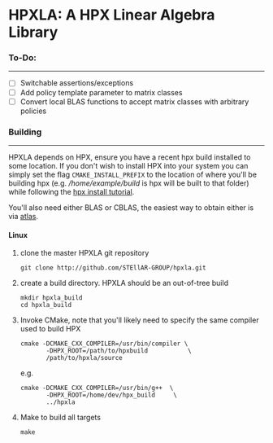 # HPXLA: A HPX Linear Algebra Library

### To-Do:
-------------------
* [ ] Switchable assertions/exceptions
* [ ] Add policy template parameter to matrix classes
* [ ] Convert local BLAS functions to accept matrix classes with arbitrary policies

### Building
-------------------
HPXLA depends on HPX, ensure you have a recent hpx build installed to some location. 
If you don't wish to install HPX into your system you can simply set the flag 
`CMAKE_INSTALL_PREFIX` to the location of where you'll be building hpx (e.g. */home/example/build* is hpx will be built to that folder) while following the 
[hpx install tutorial](https://github.com/STEllAR-GROUP/hpx/#build-instructions).

You'll also need either BLAS or CBLAS, the easiest way to obtain either is via 
[atlas](math-atlas.sourceforge.net).

#### Linux
1. clone the master HPXLA git repository
  
   `git clone http://github.com/STEllAR-GROUP/hpxla.git`

2. create a build directory. HPXLA should be an out-of-tree build
  
   ```
   mkdir hpxla_build
   cd hpxla_build
   ```

3. Invoke CMake, note that you'll likely need to specify the same compiler used to build HPX
  
   ```
   cmake -DCMAKE_CXX_COMPILER=/usr/bin/compiler \
          -DHPX_ROOT=/path/to/hpxbuild           \
          /path/to/hpxla/source
   ```

   e.g.

   ```
   cmake -DCMAKE_CXX_COMPILER=/usr/bin/g++  \
          -DHPX_ROOT=/home/dev/hpx_build     \
          ../hpxla
   ```

4. Make to build all targets

   `make`


